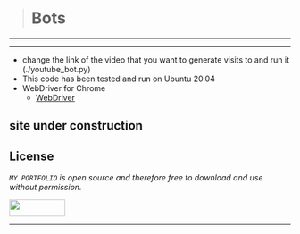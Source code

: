 > # Bots
---
---
* change the link of the video that you want to generate visits to and run it (./youtube_bot.py)
* This code has been tested and run on Ubuntu 20.04
* WebDriver for Chrome
  * [WebDriver](https://sites.google.com/a/chromium.org/chromedriver/home)

site under construction
---

## License
*`MY PORTFOLIO` is open source and therefore free to download and use without permission.*

<a href="url"><img src="https://www.holbertonschool.com/holberton-logo.png" align="middle" width="100" height="30"></a>

---